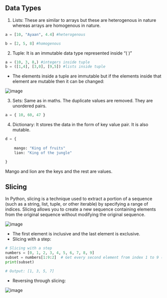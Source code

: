 ## Data Types

1. Lists: These are similar to arrays but these are heterogenous in nature whereas arrays are homogenous in nature. 

```python
a = [10, "Ayaan", 4.4] #heterogenous

b = [2, 5, 8] #homogenous
```

2. Tuple: It is an immutable data type represented inside “( )”

```python
a = (10, 3, 8,) #integers inside tuple
b = ([1,4], [3,0], [9,5]) #lists inside tuple
```
- The elements inside a tuple are immutable but if the elements inside that element are mutable then it can be changed:

![image](https://www.notion.so/Data-types-db151d068b4a47afa1104c13b0700a46?pvs=4#f1e608780f4247a996545dcbb459aa8e)

3. Sets: Same as in maths. The duplicate values are removed. They are unordered pairs.

```python
a = { 10, 60, 47 }
```

4. Dictionary: It stores the data in the form of key value pair. It is also mutable.

```python
d = {
    
    mango: "King of fruits"
    lion: "King of the jungle"

}
```
Mango and lion are the keys and the rest are values.

## Slicing

In Python, slicing is a technique used to extract a portion of a sequence (such as a string, list, tuple, or other iterable) by specifying a range of indices. Slicing allows you to create a new sequence containing elements from the original sequence without modifying the original sequence.

![image](https://www.notion.so/Slicing-d1e065c4f3cf4d00b7a7142c2dbcb4b0?pvs=4#05c2076c28c547ed8c6f7def22c97601)

- The first element is inclusive and the last element is exclusive.
- Slicing with a step:

```python
# Slicing with a step
numbers = [0, 1, 2, 3, 4, 5, 6, 7, 8, 9]
subset = numbers[1:9:2]  # Get every second element from index 1 to 9 (exclusive)
print(subset)  

# Output: [1, 3, 5, 7]
```
- Reversing through slicing:

![image](https://www.notion.so/Slicing-d1e065c4f3cf4d00b7a7142c2dbcb4b0?pvs=4#9719360dd1f4421daeb13feff46425e8)